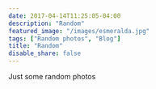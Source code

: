 ```yaml
---
date: 2017-04-14T11:25:05-04:00
description: "Random"
featured_image: "/images/esmeralda.jpg"
tags: ["Random photos", "Blog"]
title: "Random"
disable_share: false
---
```

Just some random photos